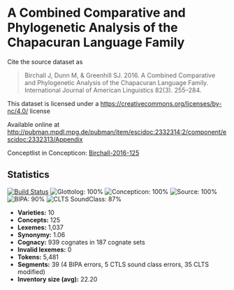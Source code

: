 # A Combined Comparative and Phylogenetic Analysis of the Chapacuran Language Family

Cite the source dataset as

> Birchall J, Dunn M, & Greenhill SJ. 2016. A Combined Comparative and Phylogenetic Analysis of the Chapacuran Language Family. International Journal of American Linguistics 82(3). 255–284.

This dataset is licensed under a https://creativecommons.org/licenses/by-nc/4.0/ license

Available online at http://pubman.mpdl.mpg.de/pubman/item/escidoc:2332314:2/component/escidoc:2332313/Appendix

Conceptlist in Concepticon: [Birchall-2016-125](http://concepticon.clld.org/contributions/Birchall-2016-125)

## Statistics


[![Build Status](https://travis-ci.org/lexibank/birchallchapacuran.svg?branch=master)](https://travis-ci.org/lexibank/birchallchapacuran)
![Glottolog: 100%](https://img.shields.io/badge/Glottolog-100%25-brightgreen.svg "Glottolog: 100%")
![Concepticon: 100%](https://img.shields.io/badge/Concepticon-100%25-brightgreen.svg "Concepticon: 100%")
![Source: 100%](https://img.shields.io/badge/Source-100%25-brightgreen.svg "Source: 100%")
![BIPA: 90%](https://img.shields.io/badge/BIPA-90%25-yellowgreen.svg "BIPA: 90%")
![CLTS SoundClass: 87%](https://img.shields.io/badge/CLTS%20SoundClass-87%25-yellowgreen.svg "CLTS SoundClass: 87%")

- **Varieties:** 10
- **Concepts:** 125
- **Lexemes:** 1,037
- **Synonymy:** 1.06
- **Cognacy:** 939 cognates in 187 cognate sets
- **Invalid lexemes:** 0
- **Tokens:** 5,481
- **Segments:** 39 (4 BIPA errors, 5 CTLS sound class errors, 35 CLTS modified)
- **Inventory size (avg):** 22.20